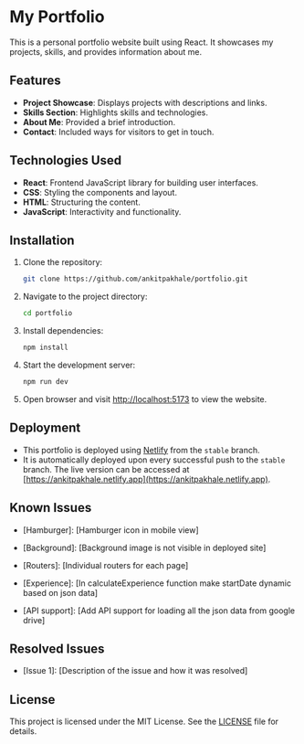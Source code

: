 # My Portfolio

This is a personal portfolio website built using React. It showcases my projects, skills, and provides information about me.

## Features

- **Project Showcase**: Displays projects with descriptions and links.
- **Skills Section**: Highlights skills and technologies.
- **About Me**: Provided a brief introduction.
- **Contact**: Included ways for visitors to get in touch.

## Technologies Used

- **React**: Frontend JavaScript library for building user interfaces.
- **CSS**: Styling the components and layout.
- **HTML**: Structuring the content.
- **JavaScript**: Interactivity and functionality.

## Installation

1. Clone the repository:

   ```bash
   git clone https://github.com/ankitpakhale/portfolio.git
   ```

2. Navigate to the project directory:

   ```bash
   cd portfolio
   ```

3. Install dependencies:

   ```bash
   npm install
   ```

4. Start the development server:

   ```bash
   npm run dev
   ```

5. Open browser and visit [http://localhost:5173](http://localhost:5173) to view the website.


## Deployment

- This portfolio is deployed using [Netlify](https://www.netlify.com/) from the `stable` branch. 
- It is automatically deployed upon every successful push to the `stable` branch. The live version can be accessed at [https://ankitpakhale.netlify.app](https://ankitpakhale.netlify.app).

## Known Issues

- [Hamburger]: [Hamburger icon in mobile view]

- [Background]: [Background image is not visible in deployed site]

- [Routers]: [Individual routers for each page]

- [Experience]: [In calculateExperience function make startDate dynamic based on json data]

- [API support]: [Add API support for loading all the json data from google drive]

## Resolved Issues

- [Issue 1]: [Description of the issue and how it was resolved]


## License

This project is licensed under the MIT License. See the [LICENSE](LICENSE) file for details.
```